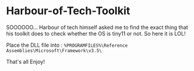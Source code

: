 # Harbour-of-Tech-Toolkit

SOOOOOO... Harbour of tech himself asked me to find the exact thing that his toolkit does to check whether the OS is tiny11 or not. So here it is LOL!

Place the DLL file into :
```%PROGRAMFILES%\Reference Assemblies\Microsoft\Framework\v3.5\```

That's all Enjoy!
